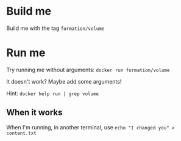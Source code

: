 # Build me

Build me with the tag `formation/volume`

# Run me

Try running me without arguments: `docker run formation/volume`

It doesn't work? Maybe add some arguments!

Hint: `docker help run | grep volume`

## When it works

When I'm running, in another terminal, use `echo "I changed you" > content.txt`
